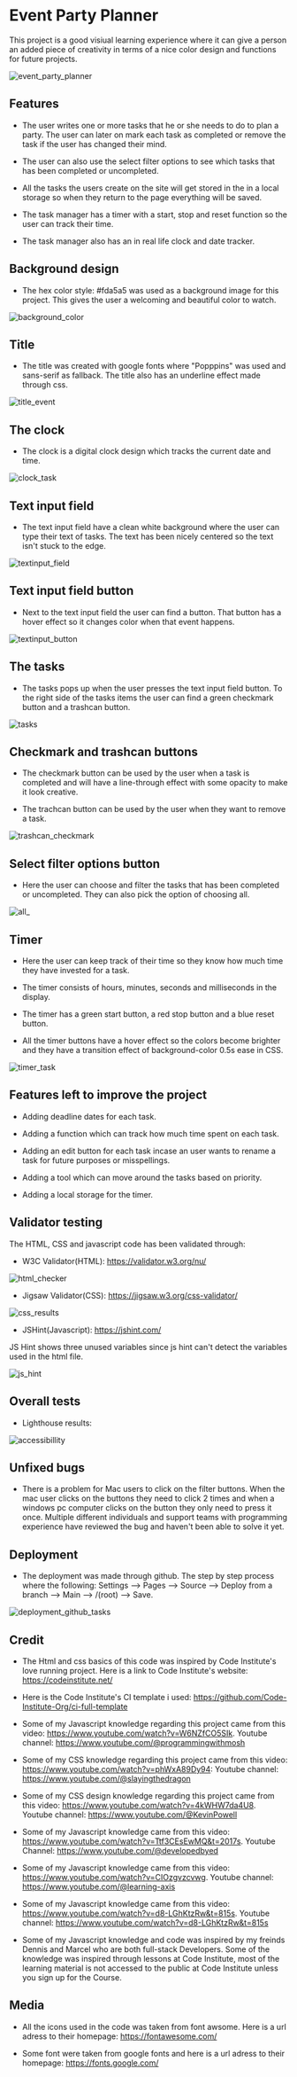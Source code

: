 # Event Party Planner

This project is a good visiual learning experience where it can give a person an added piece of creativity in terms of a nice color design and functions for future projects. 

![event_party_planner](./assets/images/event.party.planner.png)

## Features

* The user writes one or more tasks that he or she needs to do to plan a party. The user can later on mark each task as completed or remove the task if the user has changed their mind. 

* The user can also use the select filter options to see which tasks that has been completed or uncompleted. 

* All the tasks the users create on the site will get stored in the in a local storage so when they return to the page everything will be saved. 

* The task manager has a timer with a start, stop and reset function so the user can track their time. 

* The task manager also has an in real life clock and date tracker.

## Background design

* The hex color style: #fda5a5 was used as a background image for this project. This gives the user a welcoming and beautiful color to watch.

![background_color](./assets/images/background_color.png)

## Title

* The title was created with google fonts where "Popppins" was used and sans-serif as fallback. The title also has an underline effect made through css.

![title_event](./assets/images/title_event.png)

## The clock

* The clock is a digital clock design which tracks the current date and time.

![clock_task](./assets/images/clock_event.png)

## Text input field

* The text input field have a clean white background where the user can type their text of tasks. The text has been nicely centered so the text isn't stuck to the edge.

![textinput_field](./assets/images/text_input_event.png)

## Text input field button

* Next to the text input field the user can find a button. That button has a hover effect so it changes color when that event happens.

![textinput_button](./assets/images/text_input_button_event.png)

## The tasks

* The tasks pops up when the user presses the text input field button. To the right side of the tasks items the user can find a green checkmark button and a trashcan button.

![tasks](./assets/images/tasks_event.png)

## Checkmark and trashcan buttons

* The checkmark button can be used by the user when a task is completed and will have a line-through effect with some opacity to make it look creative.

* The trachcan button can be used by the user when they want to remove a task.

![trashcan_checkmark](./assets/images/buttons_event.png)

## Select filter options button

* Here the user can choose and filter the tasks that has been completed or uncompleted. They can also pick the option of choosing all.

![all_](./assets/images/all_event.png)

## Timer

* Here the user can keep track of their time so they know how much time they have invested for a task.

* The timer consists of hours, minutes, seconds and milliseconds in the display.

* The timer has a green start button, a red stop button and a blue reset button.

* All the timer buttons have a hover effect so the colors become brighter and they have a transition effect of background-color 0.5s ease in CSS.

![timer_task](./assets/images/timer_event.png)

## Features left to improve the project

* Adding deadline dates for each task.

* Adding a function which can track how much time spent on each task.

* Adding an edit button for each task incase an user wants to rename a task for future purposes or misspellings.

* Adding a tool which can move around the tasks based on priority.

* Adding a local storage for the timer.

## Validator testing

The HTML, CSS and javascript code has been validated through:

* W3C Validator(HTML): https://validator.w3.org/nu/

![html_checker](./assets/images/html%20checkerrr.png)

* Jigsaw Validator(CSS): https://jigsaw.w3.org/css-validator/

![css_results](./assets/images/css_checker.png)

* JSHint(Javascript): https://jshint.com/

JS Hint shows three unused variables since js hint can't detect the variables used in the html file. 

![js_hint](./assets/images/js_hint_new.png)

## Overall tests

* Lighthouse results:

![accessibillity](./assets/images/lighthouse_event.png)

## Unfixed bugs

* There is a problem for Mac users to click on the filter buttons. When the mac user clicks on the buttons they need to click 2 times and when a windows pc computer clicks on the button they only need to press it once. Multiple different individuals and support teams with programming experience have reviewed the bug and haven't been able to solve it yet.

## Deployment

* The deployment was made through github. The step by step process where the following: Settings --> Pages --> Source --> Deploy from a branch --> Main --> /(root) --> Save.

![deployment_github_tasks](./assets/images/deployment_github_tasks.png)

## Credit

* The Html and css basics of this code was inspired by Code Institute's love running project. Here is a link to Code Institute's website: https://codeinstitute.net/

* Here is the Code Institute's CI template i used: https://github.com/Code-Institute-Org/ci-full-template

* Some of my Javascript knowledge regarding this project came from this video: https://www.youtube.com/watch?v=W6NZfCO5SIk. Youtube channel: https://www.youtube.com/@programmingwithmosh

* Some of my CSS knowledge regarding this project came from this video: https://www.youtube.com/watch?v=phWxA89Dy94: Youtube channel: https://www.youtube.com/@slayingthedragon

* Some of my CSS design knowledge regarding this project came from this video: https://www.youtube.com/watch?v=4kWHW7da4U8. Youtube channel: https://www.youtube.com/@KevinPowell

* Some of my Javascript knowledge came from this video: https://www.youtube.com/watch?v=Ttf3CEsEwMQ&t=2017s. Youtube Channel: https://www.youtube.com/@developedbyed

* Some of my Javascript knowledge came from this video: https://www.youtube.com/watch?v=CIOzgvzcvwg. Youtube channel: https://www.youtube.com/@learning-axis

* Some of my Javascript knowledge came from this video: https://www.youtube.com/watch?v=d8-LGhKtzRw&t=815s. Youtube channel: https://www.youtube.com/watch?v=d8-LGhKtzRw&t=815s

* Some of my Javascript knowledge and code was inspired by my freinds Dennis and Marcel who are both full-stack Developers. Some of the knowledge was inspired through lessons at Code Institute, most of the learning material is not accessed to the public at Code Institute unless you sign up for the Course.


## Media

* All the icons used in the code was taken from font awsome. Here is a url adress to their homepage: https://fontawesome.com/


* Some font were taken from google fonts and here is a url adress to their homepage: https://fonts.google.com/